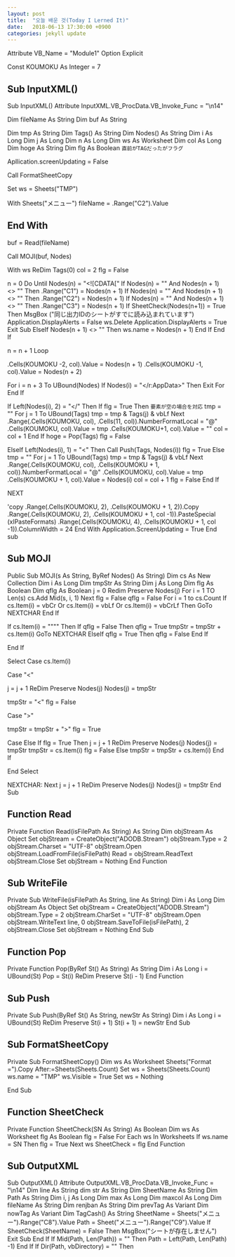 ```yaml
---
layout: post
title:  "오늘 배운 것(Today I Lerned It)"
date:   2018-06-13 17:30:00 +0900
categories: jekyll update
---
```



Attribute VB_Name = "Module1"
Option Explicit

Const KOUMOKU As Integer = 7

Sub InputXML()
-----------------------------------------------------
Sub InputXML()
Attribute InputXML.VB_ProcData.VB_Invoke_Func = "\n14"

Dim fileName As String
Dim buf As String

Dim tmp As String
Dim Tags() As String
Dim Nodes() As String
Dim i As Long
Dim j As Long
Dim n As Long
Dim ws As Worksheet
Dim col As Long
Dim hoge As String
Dim flg As Boolean `直前がTAGだったがフラグ`

Apllication.screenUpdating = False

Call FormatSheetCopy

Set ws = Sheets("TMP")

With Sheets("メニュー")
fileName = .Range("C2").Value

End With
-----------------------------------------------------
buf = Read(fileName)

Call MOJI(buf, Nodes)

With ws
ReDim Tags(0)
col = 2
flg = False

n = 0
Do Until Nodes(n) = "<![CDATA["
 If Nodes(n) = "<Templateid>" And Nodes(n + 1) <> "</Templateid>" Then
  .Range("C1") = Nodes(n + 1)
 If Nodes(n) = "<BizCode>" And Nodes(n + 1) <> "</BizCode>" Then
  .Range("C2") = Nodes(n + 1)
 If Nodes(n) = "<Outputid>" And Nodes(n + 1) <> "</Outputid>" Then
  .Range("C3") = Nodes(n + 1)
  If SheetCheck(Nodes(n+1)) = True Then
     MsgBox ("同じ出力IDのシートがすでに読み込まれています")
      Application.DisplayAlerts = False
      ws.Delete
      Application.DisplayAlerts = True
     Exit Sub
  ElseIf Nodes(n + 1) <> "" Then
  ws.name = Nodes(n + 1)
  End If
 End If

n = n + 1
Loop

.Cells(KOUMOKU -2, col).Value = Nodes(n + 1)
.Cells(KOUMOKU -1, col).Value = Nodes(n + 2)

For i = n + 3 To UBound(Nodes)
  If Nodes(i) = "</r:AppData>" Then 
     Exit For
  End If
  
  If Left(Nodes(i), 2) = "</" Then
     If flg = True Then `要素が空の場合を対応`
        tmp = ""
        For j = 1 To UBound(Tags)
          tmp = tmp & Tags(j) & vbLf
        Next   
        .Range(.Cells(KOUMOKU, col), .Cells(11, col)).NumberFormatLocal = "@"  
        .Cells(KOUMOKU, col).Value = tmp
        .Cells(KOUMOKU+1, col).Value = ""
        col = col + 1
     End If
     hoge = Pop(Tags)
     flg = False
   
  
  ElseIf Left(Nodes(i), 1) = "<" Then
     Call Push(Tags, Nodes(i))
     flg = True
  Else
     tmp = ""
     For j = 1 To UBound(Tags)
       tmp = tmp & Tags(j) & vbLf
     Next     
     .Range(.Cells(KOUMOKU, col), .Cells(KOUMOKU + 1, col)).NumberFormatLocal = "@"
     .Cells(KOUMOKU, col).Value = tmp
     .Cells(KOUMOKU + 1, col).Value = Nodes(i)
     col = col + 1
     flg = False
  End If
  
NEXT


'copy
.Range(.Cells(KOUMOKU, 2), .Cells(KOUMOKU + 1, 2)).Copy
.Range(.Cells(KOUMOKU, 2), .Cells(KOUMOKU + 1, col -1)).PasteSpecial (xlPasteFormats)
.Range(.Cells(KOUMOKU, 4), .Cells(KOUMOKU + 1, col -1)).ColumnWidth = 24
End With
Application.ScreenUpdating = True
End sub

Sub MOJI
------------------------------------------------------------------------------------------------------------------------
Public Sub MOJI(s As String, ByRef Nodes() As String)
Dim cs As New Collection
Dim i As Long
Dim tmpStr As String
Dim j As Long
Dim flg As Boolean
Dim qflg As Boolean
j = 0
Redim Preserve Nodes(j)
For i = 1 TO Len(s)
   cs.Add Mid(s, i, 1)
Next
flg = False
qflg = False
For i = 1 to cs.Count
   If cs.Item(i) = vbCr Or cs.Item(i) = vbLf Or cs.Item(i) = vbCrLf Then
      GoTo NEXTCHAR
   End If
   
   
   If cs.Item(i) = """" Then
     If qflg = False Then
     qflg = True
     tmpStr = tmpStr + cs.Item(i)
       GoTo NEXTCHAR
     ElseIf qflg = True Then
     qflg = False
     End If
     
   End If
   
   Select Case cs.Item(i)
   
   Case "<"
   
   j = j + 1
   ReDim Preserve Nodes(j)
   Nodes(j) = tmpStr
   
   tmpStr = "<"
   flg = False
   
   Case ">"
   
   tmpStr = tmpStr + ">"
   flg = True
   
   Case Else
        If flg = True Then
        j = j + 1
        ReDim Preserve Nodes(j)
        Nodes(j) = tmpStr
        tmpStr = cs.Item(i)
        flg = False
        Else
        tmpStr = tmpStr + cs.Item(i)
        End If
   
   End Select
   
NEXTCHAR:
   Next
        j = j + 1
        ReDim Preserve Nodes(j)
        Nodes(j) = tmpStr
End Sub

Function Read
--------------------------------------------------------------------------------------------------------
Private Function Read(isFilePath As String) As String
Dim objStream As Object
Set objStream = CreateObject("ADODB.Stream")
objStream.Type = 2
objStream.Charset = "UTF-8"
objStream.Open
objStream.LoadFromFile(isFilePath)
Read = objStream.ReadText
objStream.Close
Set objStream = Nothing
End Function

Sub WriteFile
------------------------------------------------------------------------------------------------------------------------
Private Sub WriteFile(isFilePath As String, line As String)
Dim i As Long
Dim objStream As Object
Set objStream = CreateObject("ADODB.Stream")
objStream.Type = 2
objStream.CharSet = "UTF-8"
objStream.Open
objStream.WriteText line, 0
objStream.SaveToFile(isFilePath), 2
objStream.Close
Set objStream = Nothing
End Sub

Function Pop
------------------------------------------------------------------------------------------------------------------------
Private Function Pop(ByRef St() As String) As String
Dim i As Long
i = UBound(St)
Pop = St(i)
ReDim Preserve St(i - 1)
End Function

Sub Push
------------------------------------------------------------------------------------------------------------------------
Private Sub Push(ByRef St() As String, newStr As String)
Dim i As Long
i = UBound(St)
ReDim Preserve St(i + 1)
St(i + 1) = newStr
End Sub

Sub FormatSheetCopy
------------------------------------------------------------------------------------------------------------------------
Private Sub FormatSheetCopy()
Dim ws As Worksheet
  Sheets("Format =").Copy After:=Sheets(Sheets.Count)
  Set ws = Sheets(Sheets.Count)
  ws.name = "TMP"
  ws.Visible = True
  Set ws = Nothing
  
End Sub

Function SheetCheck
------------------------------------------------------------------------------------------------------------------------
Private Function SheetCheck(SN As String) As Boolean
Dim ws As Worksheet
flg As Boolean
flg = False
For Each ws In Worksheets
  If ws.name = SN Then flg = True
  Next ws
  SheetCheck = flg
End Function

Sub OutputXML
------------------------------------------------------------------------------------------------------------------------
Sub OutputXML()
Attribute OutputXML.VB_ProcData.VB_Invoke_Func = "\n14"
Dim line As String
dim str As String
Dim SheetName As String
Dim Path As String
Dim i, j As Long
Dim max As Long
Dim maxcol As Long
Dim fileName As String
Dim renjban As String
Dim prevTag As Variant
Dim nowTag As Variant
Dim TagCash() As String
SheetName = Sheets("メニュー").Range("C8").Value
Path = Sheet("メニュー").Range("C9").Value
If SheetCheck(SheetName) = False Then
   MsgBox("シートが存在しません")
   Exit Sub
End If
If Mid(Path, Len(Path)) = "\" Then
   Path = Left(Path, Len(Path) -1)
End If
If Dir(Path, vbDirectory) = "" Then
